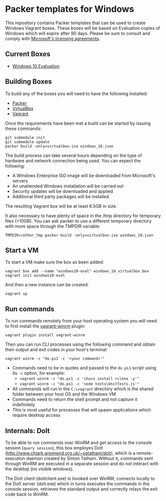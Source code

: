 # Packer templates for Windows

This repository contains Packer templates that can be used to create Windows Vagrant boxes. These boxes will be based on Evaluation copies of Windows which will expire after 90 days. Please be sure to consult and comply with [Microsoft's licensing agreements](https://www.microsoft.com/en-us/evalcenter/evaluate-windows-10-enterprise).

## Current Boxes

* [Windows 10 Evaluation](https://atlas.hashicorp.com/inclusivedesign/boxes/windows10-eval)

## Building Boxes

To build any of the boxes you will need to have the following installed:

* [Packer](https://www.packer.io/)
* [VirtualBox](https://www.virtualbox.org/)
* [Vagrant](https://www.vagrantup.com/)

Once the requirements have been met a build can be started by issuing these commands:

```
git submodule init
git submodule update
packer build -only=virtualbox-iso windows_10.json
```

The build process can take several hours depending on the type of hardware and network connection being used. You can expect the following:
* A Windows Enterprise ISO image will be downloaded from Microsoft's servers
* An unattended Windows installation will be carried out
* Security updates will be downloaded and applied
* Additional third party packages will be installed

The resulting Vagrant box will be at least 6.5GB in size. 

It also necessary to have plenty of space in the /tmp directory for temporary files (>10GB). You can ask packer to use a different temporary directory with more space through the TMPDIR variable:

```
TMPDIR=/other_tmp packer build -only=virtualbox-iso windows_10.json
```

## Start a VM 

To start a VM make sure the box as been added:

```
vagrant box add --name "windows10-eval" windows_10_virtualbox.box
vagrant init windows10-eval
```

And then a new instance can be created:

```
vagrant up
```

## Run commands

To run commands remotely from your host operating system you will need to first install the [vagrant-winrm](https://github.com/criteo/vagrant-winrm) plugin:

```
vagrant plugin install vagrant-winrm
```

Then you can run CLI processes using the following command and obtain their output and exit codes in your host's terminal:

```
vagrant winrm -c "do.ps1 -c '<your command>'"
```

* Commands need to be in quotes and passed to the ``do.ps1`` script using its ``-c`` option, for example: 
  * ``vagrant winrm -c "do.ps1 -c 'choco install rclone -y'"``
  * ``vagrant winrm -c "do.ps1 -c 'node tests\UnitTests.js'"``
* All commands will run in the ``C:\vagrant`` directory which is the shared folder between your host OS and the Windows VM
* Commands need to return the shell prompt and not capture it indefinitely
* This is most useful for processes that will spawn applications which require desktop access


## Internals: DoIt

To be able to run commands over WinRM and get access to the console session (`query session`), this box employes DoIt (http://www.chiark.greenend.org.uk/~sgtatham/doit), which is a remote-execution daemon created by Simon Tatham. Without it, commands sent through WinRM are executed in a separate session and do not interact with the desktop (no visible windows).

The DoIt client (doitclient.exe) is invoked over WinRM, connects locally to the DoIt server (doit.exe) which in turns executes the commands in the console session, retrieves the standard output and correctly relays the exit code back to WinRM.
